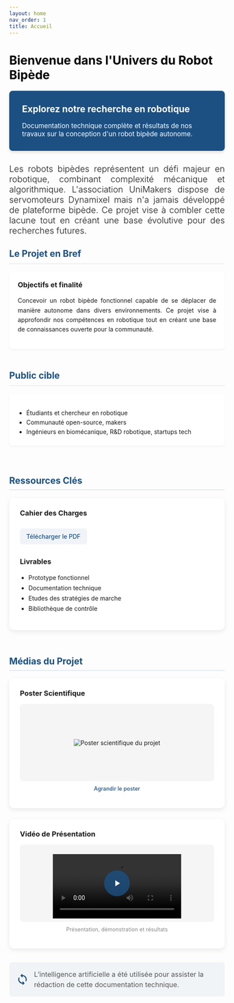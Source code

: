 ```yaml
---
layout: home
nav_order: 1
title: Accueil
---
```


<h1 style="color:rgb(0, 0, 0); margin-bottom: 20px;"><strong>Bienvenue dans l'Univers du Robot Bipède</strong></h1>

<div class="hero-banner" style="background-color: #1c5083; color:#ffffff; padding: 30px; border-radius: 8px; margin-bottom: 30px; box-shadow: 0 4px 6px rgba(0,0,0,0.1);">
  <h2 style="margin-top: 0; color: #ffffff;">Explorez notre recherche en robotique</h2>
  <p style="font-size: 1.1em; margin-bottom: 0;">
    Documentation technique complète et résultats de nos travaux sur la conception d'un robot bipède autonome.
  </p>
</div>

<div style="text-align:justify;font-size: 1.25rem; font-weight: 300;">
  Les robots bipèdes représentent un défi majeur en robotique, combinant complexité mécanique et algorithmique. L'association UniMakers dispose de servomoteurs Dynamixel mais n'a jamais développé de plateforme bipède. Ce projet vise à combler cette lacune tout en créant une base évolutive pour des recherches futures.
</div>

<div class="project-overview" style="display: flex; flex-wrap: wrap; gap: 20px; margin-bottom: 40px; align-items: stretch;">
  <div style="flex: 1 1 300px; display: flex; flex-direction: column;">
    <h2 style="border-bottom: 2px solid #eee; padding-bottom: 10px; color: #1c5083;">Le Projet en Bref</h2>    
    <div class="card animated-entry" style="background: white; padding: 20px; border-radius: 8px; box-shadow: 0 2px 4px rgba(0,0,0,0.05); flex-grow: 1; height: 100%; animation-delay: 0.2s;">
      <h3 style="margin-top: 0;">Objectifs et finalité</h3>
      <p style="text-align: justify; line-height: 1.6;">
        Concevoir un robot bipède fonctionnel capable de se déplacer de manière autonome dans divers environnements. 
        Ce projet vise à approfondir nos compétences en robotique tout en créant une base de connaissances ouverte 
        pour la communauté.
      </p>
    </div>
  </div>

  <div style="flex: 1 1 300px; display: flex; flex-direction: column;">
    <h2 style="border-bottom: 2px solid #eee; padding-bottom: 10px; color: #1c5083;">Public cible</h2>    
    <div class="card animated-entry" style="background: white; padding: 20px; border-radius: 8px; box-shadow: 0 2px 4px rgba(0,0,0,0.05); flex-grow: 1; height: 100%; animation-delay: 0.4s;">
      <ul style="line-height: 1.6; padding-left: 20px; margin-bottom: 0;">
        <li>Étudiants et chercheur en robotique</li>
        <li>Communauté open-source, makers</li>
        <li>Ingénieurs en biomécanique, R&D robotique, startups tech</li>
      </ul>
    </div>
  </div>
</div>

<div style="display: flex; flex-wrap: wrap; gap: 30px; margin-top: 40px;">
  <div style="flex: 1; min-width: 300px;">
    <h2 style="color: #1c5083; border-bottom: 2px solid #e2e8f0; padding-bottom: 8px;">Ressources Clés</h2>
    <div class="highlight-box animated-entry" style="background: white; padding: 25px; border-radius: 12px; box-shadow: 0 4px 12px rgba(0,0,0,0.08); animation-delay: 0.6s;">
      <h3 style="margin-top: 0;">Cahier des Charges</h3>
      <a href="assets/pdf/CAHIER_DES_CHARGES.pdf" class="pulse-on-hover" style="display: inline-block; margin-top: 10px; padding: 10px 15px; background-color: #f0f4f8; border-radius: 6px; color: #1c5083; text-decoration: none; font-weight: 500;">
        Télécharger le PDF
      </a>
      <h3 style="margin-top: 30px;">Livrables</h3>
      <ul style="line-height: 1.7; padding-left: 20px;">
        <li>Prototype fonctionnel</li>
        <li>Documentation technique</li>
        <li>Etudes des stratégies de marche </li>
        <li>Bibliothèque de contrôle</li>
      </ul>
    </div>
  </div>

  <div style="flex: 1; min-width: 300px;">
    <h2 style="color: #1c5083; border-bottom: 2px solid #e2e8f0; padding-bottom: 8px;">Médias du Projet</h2>
    <div style="display: flex; flex-direction: column; gap: 25px;">
      <div class="media-card animated-entry highlight-box" style="background: white; padding: 25px; border-radius: 12px; box-shadow: 0 4px 12px rgba(0,0,0,0.08); animation-delay: 0.8s;">
        <h3 style="margin-top: 0; margin-bottom:15px;">Poster Scientifique</h3>
        <div class="poster-preview" onclick="openModal()" style="background: #f5f5f5; height: 180px; display: flex; align-items: center; justify-content: center; border-radius: 8px; overflow: hidden; cursor: pointer;">
          <img id="poster-img" src="{{ site.baseurl }}/assets/img/Poster_Robot_Bipede.jpg" alt="Poster scientifique du projet" 
               style="max-width: 100%; max-height: 100%; transition: transform 0.5s ease;">
        </div>
        <p style="text-align: center; margin-top: 10px; font-size: 0.9em;">
          <span onclick="openModal()" style="color: #1c5083; text-decoration: none; font-weight: 500; cursor: pointer;">
            Agrandir le poster
          </span>
        </p>
      </div>
      <div class="media-card animated-entry highlight-box" style="background: white; padding: 25px; border-radius: 12px; box-shadow: 0 4px 12px rgba(0,0,0,0.08); animation-delay: 1s;">
        <h3 style="margin-top: 0; margin-bottom:15px;">Vidéo de Présentation</h3>
        <div style="background: #f5f5f5; height: 180px; display: flex; align-items: center; justify-content: center; border-radius: 8px; overflow: hidden; position: relative;">
          <video controls style="max-width: 100%; max-height: 100%; margin-top:15px; transition: transform 0.5s ease;" class="pulse-on-hover">
            <source src="{{ site.baseurl }}/assets/mp4/intro_amiens.mp4" type="video/mp4">
            Votre navigateur ne supporte pas la lecture de vidéos.
          </video>
          <div class="play-icon" style="position: absolute; width: 60px; height: 60px; background: rgba(28, 80, 131, 0.8); border-radius: 50%; display: flex; align-items: center; justify-content: center; pointer-events: none;">
            <svg width="24" height="24" viewBox="0 0 24 24" fill="white" xmlns="http://www.w3.org/2000/svg">
              <path d="M8 5v14l11-7z"/>
            </svg>
          </div>
        </div>
        <p style="font-size: 0.9em; color: #888; text-align: center; margin-top: 10px;">Présentation, démonstration et résultats</p>
      </div>
    </div>
  </div>
</div>

<div id="posterModal" class="modal" onclick="closeModal()">
  <span class="close" onclick="closeModal()">&times;</span>
  <img class="modal-content" id="modalImage" src="{{ site.baseurl }}/assets/img/Poster_Robot_Bipede.jpg" alt="Poster scientifique en grand">
</div>

<div class="credits-note">
    <svg xmlns="http://www.w3.org/2000/svg" viewBox="0 0 24 24" fill="#1c5083" width="30px" height="30px">
        <path d="M12 4V2.21c0-.45-.54-.67-.85-.35l-2.8 2.79c-.2.2-.2.51 0 .71l2.79 2.79c.32.31.86.09.86-.36V6c3.31 0 6 2.69 6 6 0 .79-.15 1.56-.44 2.25-.15.36-.04.77.23 1.04.51.51 1.37.33 1.64-.34.37-.91.57-1.91.57-2.95 0-4.42-3.58-8-8-8zm0 14c-3.31 0-6-2.69-6-6 0-.79.15-1.56.44-2.25.15-.36.04-.77-.23-1.04-.51-.51-1.37-.33-1.64.34C4.2 9.96 4 10.96 4 12c0 4.42 3.58 8 8 8v1.79c0 .45.54.67.85.35l2.79-2.79c.2-.2.2-.51 0-.71l-2.79-2.79c-.31-.31-.85-.09-.85.36V18z"/>
    </svg>
    <p>L’intelligence artificielle a été utilisée pour assister la rédaction de cette documentation technique.</p>
</div>



<style>
  :root {
    --primary: #1c5083;
    --secondary: #4a89dc;
    --text: #333;
    --light-gray: #f5f7fa;
  }

hr {
    border: none;
    height: 2px;
    background: linear-gradient(90deg, var(--primary-color), rgba(28, 80, 131, 0.2));
    margin: 1.5rem 0;
}

  .poster-preview:hover img {
    transform: scale(1.05);
  }

  .modal {
    display: none;
    position: fixed;
    z-index: 1000;
    left: 0;
    top: 0;
    width: 100%;
    height: 100%;
    background-color: rgba(59, 53, 75, 0.33);
    animation: fadeIn 0.3s ease-out;
    overflow: hidden;
  }

  .modal-content {
    display: block;
    margin: auto;
    max-width: 90%;
    max-height: 90%;
    position: absolute;
    top: 50%;
    left: 50%;
    transform: translate(-50%, -50%);
    animation: zoomIn 0.4s cubic-bezier(0.175, 0.885, 0.32, 1.275);
    border-radius: 4px;
    box-shadow: 0 10px 25px rgba(0,0,0,0.3);
  }

  .close {
    position: absolute;
    top: 25px;
    right: 35px;
    color: #f1f1f1;
    font-size: 40px;
    font-weight: bold;
    cursor: pointer;
    z-index: 1001;
  }

  .close:hover {
    color: #fff;
    opacity: 1;
    text-shadow: 0 0 5px rgba(255,255,255,0.5);
  }

  .credits-note {
    display: flex;
    align-items: center;
    gap: 0.75rem;
    margin: 2rem 0;
    padding: 1rem;
    background-color: rgba(28, 80, 131, 0.05);
    border-radius: 6px;
    font-size: 16px;
    color: #555;
    border-left: 3px solid var(--primary-color);
}

.credits-note svg {
    flex-shrink: 0;
}

.credits-note p {
    margin: 0;
    line-height: 1.5;
}

@media (max-width: 768px) {
    .credits-note {
        flex-direction: column;
        align-items: flex-start;
    }
}

  @keyframes fadeIn {
    from { opacity: 0; }
    to { opacity: 1; }
  }

  @keyframes zoomIn {
    from { transform: translate(-50%, -50%) scale(0.95); opacity: 0; }
    to { transform: translate(-50%, -50%) scale(1); opacity: 1; }
  }
</style>

<script>
  function openModal() {
    const modal = document.getElementById("posterModal");
    modal.style.display = "block";
  }

  function closeModal() {
    const modal = document.getElementById("posterModal");
    modal.style.display = "none";
  }
</script>